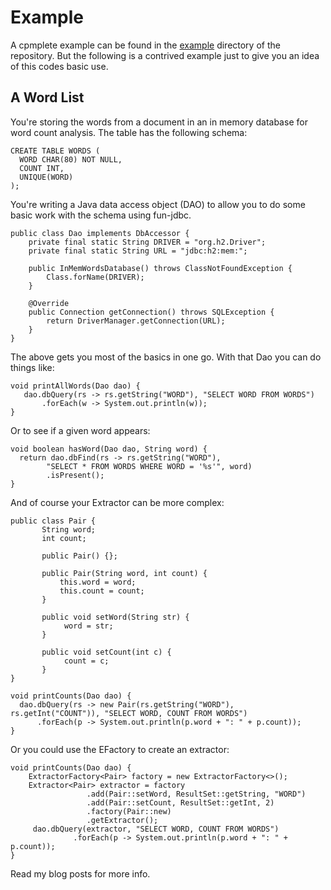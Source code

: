 # Example
A cpmplete example can be found in the [example](https://github.com/nwillc/fun-jdbc/tree/master/example) directory of the repository. 
But the following is a contrived example just to give you an idea of this codes basic use. 

## A Word List
You're storing the words from a document in an in memory database for word count analysis. The table has the following schema:

    CREATE TABLE WORDS ( 
      WORD CHAR(80) NOT NULL,
      COUNT INT,
      UNIQUE(WORD)
    );

You're writing a Java data access object (DAO) to allow you to do some basic work with the schema using fun-jdbc.  

    public class Dao implements DbAccessor {
        private final static String DRIVER = "org.h2.Driver";
        private final static String URL = "jdbc:h2:mem:";

        public InMemWordsDatabase() throws ClassNotFoundException {
            Class.forName(DRIVER);
        }

        @Override
        public Connection getConnection() throws SQLException {
            return DriverManager.getConnection(URL);
        }
    }

The above gets you most of the basics in one go. With that Dao you can do things like:

    void printAllWords(Dao dao) {
       dao.dbQuery(rs -> rs.getString("WORD"), "SELECT WORD FROM WORDS")
           .forEach(w -> System.out.println(w));
    }
    
Or to see if a given word appears:

    void boolean hasWord(Dao dao, String word) {
      return dao.dbFind(rs -> rs.getString("WORD"), 
            "SELECT * FROM WORDS WHERE WORD = '%s'", word)
            .isPresent();
    }
    
And of course your Extractor can be more complex:

    public class Pair {
           String word;
           int count;

           public Pair() {};
           
           public Pair(String word, int count) {
               this.word = word;
               this.count = count;
           }
           
           public void setWord(String str) {
                word = str;
           }
           
           public void setCount(int c) {
                count = c;
           }
    }
    
    void printCounts(Dao dao) {
      dao.dbQuery(rs -> new Pair(rs.getString("WORD"), rs.getInt("COUNT")), "SELECT WORD, COUNT FROM WORDS")
          .forEach(p -> System.out.println(p.word + ": " + p.count));
    }
    
Or you could use the EFactory to create an extractor:

    void printCounts(Dao dao) {
        ExtractorFactory<Pair> factory = new ExtractorFactory<>();
        Extractor<Pair> extractor = factory
                     .add(Pair::setWord, ResultSet::getString, "WORD")
                     .add(Pair::setCount, ResultSet::getInt, 2)
                     .factory(Pair::new)
                     .getExtractor();
         dao.dbQuery(extractor, "SELECT WORD, COUNT FROM WORDS")
                  .forEach(p -> System.out.println(p.word + ": " + p.count));
    }

Read my blog posts for more info.
